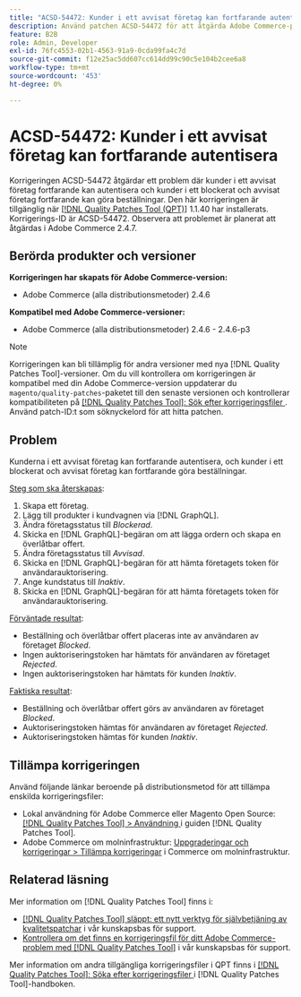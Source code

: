 ```yaml
---
title: "ACSD-54472: Kunder i ett avvisat företag kan fortfarande autentisera"
description: Använd patchen ACSD-54472 för att åtgärda Adobe Commerce-problemet där kunderna i ett avvisat företag fortfarande kan autentisera och kunder i ett blockerat och avvisat företag fortfarande kan göra beställningar.
feature: B2B
role: Admin, Developer
exl-id: 76fc4553-02b1-4563-91a9-0cda99fa4c7d
source-git-commit: f12e25ac5dd607cc614dd99c90c5e104b2cee6a8
workflow-type: tm+mt
source-wordcount: '453'
ht-degree: 0%

---
```


# ACSD-54472: Kunder i ett avvisat företag kan fortfarande autentisera

Korrigeringen ACSD-54472 åtgärdar ett problem där kunder i ett avvisat företag fortfarande kan autentisera och kunder i ett blockerat och avvisat företag fortfarande kan göra beställningar. Den här korrigeringen är tillgänglig när [[!DNL Quality Patches Tool (QPT)]](/help/announcements/adobe-commerce-announcements/magento-quality-patches-released-new-tool-to-self-serve-quality-patches.md) 1.1.40 har installerats. Korrigerings-ID är ACSD-54472. Observera att problemet är planerat att åtgärdas i Adobe Commerce 2.4.7.

## Berörda produkter och versioner

**Korrigeringen har skapats för Adobe Commerce-version:**

* Adobe Commerce (alla distributionsmetoder) 2.4.6

**Kompatibel med Adobe Commerce-versioner:**

* Adobe Commerce (alla distributionsmetoder) 2.4.6 - 2.4.6-p3

>[!NOTE]
>
>Korrigeringen kan bli tillämplig för andra versioner med nya [!DNL Quality Patches Tool]-versioner. Om du vill kontrollera om korrigeringen är kompatibel med din Adobe Commerce-version uppdaterar du `magento/quality-patches`-paketet till den senaste versionen och kontrollerar kompatibiliteten på [[!DNL Quality Patches Tool]: Sök efter korrigeringsfiler ](https://experienceleague.adobe.com/tools/commerce-quality-patches/index.html). Använd patch-ID:t som söknyckelord för att hitta patchen.

## Problem

Kunderna i ett avvisat företag kan fortfarande autentisera, och kunder i ett blockerat och avvisat företag kan fortfarande göra beställningar.

<u>Steg som ska återskapas</u>:

1. Skapa ett företag.
1. Lägg till produkter i kundvagnen via [!DNL GraphQL].
1. Ändra företagsstatus till *Blockerad*.
1. Skicka en [!DNL GraphQL]-begäran om att lägga ordern och skapa en överlåtbar offert.
1. Ändra företagsstatus till *Avvisad*.
1. Skicka en [!DNL GraphQL]-begäran för att hämta företagets token för användarauktorisering.
1. Ange kundstatus till *Inaktiv*.
1. Skicka en [!DNL GraphQL]-begäran för att hämta företagets token för användarauktorisering.

<u>Förväntade resultat</u>:

* Beställning och överlåtbar offert placeras inte av användaren av företaget *Blocked*.
* Ingen auktoriseringstoken har hämtats för användaren av företaget *Rejected*.
* Ingen auktoriseringstoken har hämtats för kunden *Inaktiv*.

<u>Faktiska resultat</u>:

* Beställning och överlåtbar offert görs av användaren av företaget *Blocked*.
* Auktoriseringstoken hämtas för användaren av företaget *Rejected*.
* Auktoriseringstoken hämtas för kunden *Inaktiv*.

## Tillämpa korrigeringen

Använd följande länkar beroende på distributionsmetod för att tillämpa enskilda korrigeringsfiler:

* Lokal användning för Adobe Commerce eller Magento Open Source: [[!DNL Quality Patches Tool] > Användning ](https://experienceleague.adobe.com/docs/commerce-operations/tools/quality-patches-tool/usage.html) i guiden [!DNL Quality Patches Tool].
* Adobe Commerce om molninfrastruktur: [Uppgraderingar och korrigeringar > Tillämpa korrigeringar](https://experienceleague.adobe.com/docs/commerce-cloud-service/user-guide/develop/upgrade/apply-patches.html) i Commerce om molninfrastruktur.

## Relaterad läsning

Mer information om [!DNL Quality Patches Tool] finns i:

* [[!DNL Quality Patches Tool] släppt: ett nytt verktyg för självbetjäning av kvalitetspatchar](/help/announcements/adobe-commerce-announcements/magento-quality-patches-released-new-tool-to-self-serve-quality-patches.md) i vår kunskapsbas för support.
* [Kontrollera om det finns en korrigeringsfil för ditt Adobe Commerce-problem med  [!DNL Quality Patches Tool]](/help/support-tools/patches-available-in-qpt-tool/check-patch-for-magento-issue-with-magento-quality-patches.md) i vår kunskapsbas för support.

Mer information om andra tillgängliga korrigeringsfiler i QPT finns i [[!DNL Quality Patches Tool]: Söka efter korrigeringsfiler ](https://experienceleague.adobe.com/tools/commerce-quality-patches/index.html) i [!DNL Quality Patches Tool]-handboken.
